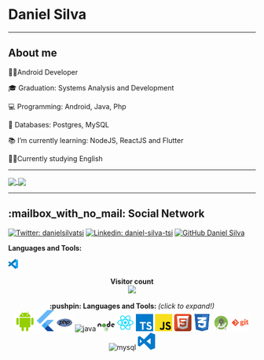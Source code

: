 # Daniel Silva




--------------------------
## About me

<div>
<p>👨‍💻Android Developer</p>
<p>🎓 Graduation: Systems Analysis and Development</p>
<p>💻 Programming: Android, Java, Php</p>
<p>💾 Databases: Postgres, MySQL </p>
<p>📚 I’m currently learning: NodeJS, ReactJS and Flutter</p>
<p>🧑‍🎓Currently studying English</p>
</div>

***

<a href="https://github.com/SilvaTs">
  <img align="center" src="https://github-readme-stats.vercel.app/api?username=SilvaTs&show_icons=true&theme=chartreuse-dark" />
</a>

<a href="https://github.com/SilvaTs?tab=repositories">
  <img align="center" src="https://github-readme-stats.vercel.app/api/top-langs/?username=SilvaTs&theme=chartreuse-dark" />
</a>

***

<p align="center"> 
  <h2>:mailbox_with_no_mail: Social Network</h2>

[![Twitter: danielsilvatsi](https://img.shields.io/twitter/follow/danielsilvatsi?style=social)](https://twitter.com/danielsilvatsi)
[![Linkedin: daniel-silva-tsi](https://img.shields.io/badge/-daniel-blue?style=flat-square&logo=Linkedin&logoColor=white&link=https://www.linkedin.com/in/daniel-silva-tsi/)](https://www.linkedin.com/in/daniel-silva-tsi/)
[![GitHub Daniel Silva](https://img.shields.io/github/followers/SilvaTs?label=follow&style=social)](https://github.com/SilvaTs)

**Languages and Tools:**  

<code><img height="20" src="https://raw.githubusercontent.com/github/explore/80688e429a7d4ef2fca1e82350fe8e3517d3494d/topics/vscode/vscode.png"></code>

</p>
 
 <p align="center"> 
  <b>Visitor count</b><br>
  <img src="https://profile-counter.glitch.me/SilvaTs/count.svg" />
</p>

 <p align="center">
  <b>:pushpin: Languages and Tools: </b> <i>(click to expand!)</i>
  <br />

  <!-- ### Languages and Tools: -->
  <span title="Android">
  <img alt="Android" width="40px" src="https://raw.githubusercontent.com/SilvaTs/SilvaTs/master/icons/android.svg"/>
  </span>

  <span title="Flutter">
  <img alt="Flutter" width="35px" src="https://raw.githubusercontent.com/SilvaTs/SilvaTs/master/icons/flutter.png"/>
  </span>

  <span title="Php">
  <img alt="Php" width="35px" src="https://raw.githubusercontent.com/SilvaTs/SilvaTs/master/icons/php.svg"/>
  </span>

  <span title="Java">
  <img src="https://devicons.github.io/devicon/devicon.git/icons/java/java-original-wordmark.svg" alt="java" width="45px" height="45px"/> 
  </span>

  <span title="NodeJS">
  <img alt="NodeJS" width="35px" src="https://raw.githubusercontent.com/SilvaTs/SilvaTs/master/icons/nodejs.svg"/>
  </span>
  <span title="React">
  <img alt="React" width="35px" src="https://raw.githubusercontent.com/SilvaTs/SilvaTs/master/icons/react.svg"/>
  </span>
  
  <span title="Typescript">
  <img alt="Typescript" width="35px" src="https://raw.githubusercontent.com/SilvaTs/SilvaTs/master/icons/typescript.svg"/>
  </span>

  <span title="Javascript">
  <img alt="Javascript" width="35px" src="https://raw.githubusercontent.com/SilvaTs/SilvaTs/master/icons/javascript.svg"/>
  </span>
  <span title="HTML">
  <img alt="HTML" width="35px" src="https://raw.githubusercontent.com/SilvaTs/SilvaTs/master/icons/html.svg"/>
  </span>
  <span title="CSS">
  <img alt="CSS" width="35px" src="https://raw.githubusercontent.com/SilvaTs/SilvaTs/master/icons/css.svg"/>
  </span>
  <span title="Android Studio">
  <img alt="Android Studio" width="35px" src="https://raw.githubusercontent.com/SilvaTs/SilvaTs/master/icons/androidstudio.png"/>
  </span>
  <span title="Git">
  <img alt="Git" width="35px" src="https://raw.githubusercontent.com/SilvaTs/SilvaTs/master/icons/git.svg"/>
  </span>
  <span title="MySQL">
  <img  src="https://devicons.github.io/devicon/devicon.git/icons/mysql/mysql-original-wordmark.svg" alt="mysql" width="45px" height="45px"/>
  </span>

  <span title="Vs Code">
  <img alt="Vs Code" width="35px" src="https://raw.githubusercontent.com/SilvaTs/SilvaTs/master/icons/vs-code.svg"/>
  </span>

  <br />
</div>
